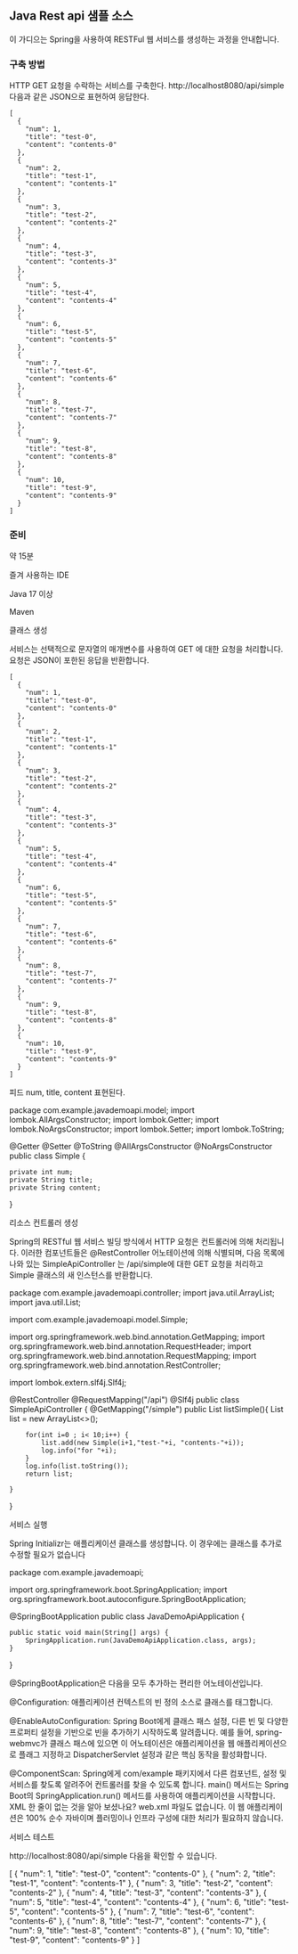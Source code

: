 ## Java Rest api 샘플 소스

이 가디으는 Spring을 사용하여 RESTFul 웹 서비스를 생성하는 과정을 안내합니다.

### 구축 방법

HTTP GET 요청을 수락하는 서비스를 구축한다. http://localhost8080/api/simple 다음과 같은 JSON으로 표현하여 응답한다.
```
[
  {
    "num": 1,
    "title": "test-0",
    "content": "contents-0"
  },
  {
    "num": 2,
    "title": "test-1",
    "content": "contents-1"
  },
  {
    "num": 3,
    "title": "test-2",
    "content": "contents-2"
  },
  {
    "num": 4,
    "title": "test-3",
    "content": "contents-3"
  },
  {
    "num": 5,
    "title": "test-4",
    "content": "contents-4"
  },
  {
    "num": 6,
    "title": "test-5",
    "content": "contents-5"
  },
  {
    "num": 7,
    "title": "test-6",
    "content": "contents-6"
  },
  {
    "num": 8,
    "title": "test-7",
    "content": "contents-7"
  },
  {
    "num": 9,
    "title": "test-8",
    "content": "contents-8"
  },
  {
    "num": 10,
    "title": "test-9",
    "content": "contents-9"
  }
]
```

### 준비

약 15분

즐겨 사용하는 IDE

Java 17 이상

Maven

클래스 생성

서비스는 선택적으로 문자열의 매개변수를 사용하여 GET 에 대한 요청을 처리합니다. 요청은 JSON이 포한된 응답을 반환합니다.
```
[
  {
    "num": 1,
    "title": "test-0",
    "content": "contents-0"
  },
  {
    "num": 2,
    "title": "test-1",
    "content": "contents-1"
  },
  {
    "num": 3,
    "title": "test-2",
    "content": "contents-2"
  },
  {
    "num": 4,
    "title": "test-3",
    "content": "contents-3"
  },
  {
    "num": 5,
    "title": "test-4",
    "content": "contents-4"
  },
  {
    "num": 6,
    "title": "test-5",
    "content": "contents-5"
  },
  {
    "num": 7,
    "title": "test-6",
    "content": "contents-6"
  },
  {
    "num": 8,
    "title": "test-7",
    "content": "contents-7"
  },
  {
    "num": 9,
    "title": "test-8",
    "content": "contents-8"
  },
  {
    "num": 10,
    "title": "test-9",
    "content": "contents-9"
  }
]
```

피드 num, title, content 표현된다.

package com.example.javademoapi.model;
import lombok.AllArgsConstructor;
import lombok.Getter;
import lombok.NoArgsConstructor;
import lombok.Setter;
import lombok.ToString;

@Getter
@Setter
@ToString
@AllArgsConstructor
@NoArgsConstructor
public class Simple {
	
	private int num;
	private String title;
	private String content;
}


리소스 컨트롤러 생성

Spring의 RESTful 웹 서비스 빌딩 방식에서 HTTP 요청은 컨트롤러에 의해 처리됩니다. 이러한 컴포넌트들은 @RestController 어노테이션에 의해 식별되며, 다음 목록에 나와 있는 SimpleApiController 는 /api/simple에 대한 GET 요청을 처리하고 Simple 클래스의 새 인스턴스를 반환합니다.

package com.example.javademoapi.controller;
import java.util.ArrayList;
import java.util.List;

import com.example.javademoapi.model.Simple;

import org.springframework.web.bind.annotation.GetMapping;
import org.springframework.web.bind.annotation.RequestHeader;
import org.springframework.web.bind.annotation.RequestMapping;
import org.springframework.web.bind.annotation.RestController;

import lombok.extern.slf4j.Slf4j;

@RestController
@RequestMapping("/api")
@Slf4j
public class SimpleApiController {
    @GetMapping("/simple")
    public List<Simple> listSimple(){
        List<Simple> list = new ArrayList<>();

        for(int i=0 ; i< 10;i++) {
            list.add(new Simple(i+1,"test-"+i, "contents-"+i));
            log.info("for "+i);
        }
        log.info(list.toString());
        return list;

    }

}



서비스 실행

Spring Initializr는 애플리케이션 클래스를 생성합니다. 이 경우에는 클래스를 추가로 수정할 필요가 없습니다

package com.example.javademoapi;

import org.springframework.boot.SpringApplication;
import org.springframework.boot.autoconfigure.SpringBootApplication;

@SpringBootApplication
public class JavaDemoApiApplication {

    public static void main(String[] args) {
        SpringApplication.run(JavaDemoApiApplication.class, args);
    }

}



@SpringBootApplication은 다음을 모두 추가하는 편리한 어노테이션입니다.

@Configuration: 애플리케이션 컨텍스트의 빈 정의 소스로 클래스를 태그합니다.

@EnableAutoConfiguration: Spring Boot에게 클래스 패스 설정, 다른 빈 및 다양한 프로퍼티 설정을 기반으로 빈을 추가하기 시작하도록 알려줍니다. 예를 들어, spring-webmvc가 클래스 패스에 있으면 이 어노테이션은 애플리케이션을 웹 애플리케이션으로 플래그 지정하고 DispatcherServlet 설정과 같은 핵심 동작을 활성화합니다.

@ComponentScan: Spring에게 com/example 패키지에서 다른 컴포넌트, 설정 및 서비스를 찾도록 알려주어 컨트롤러를 찾을 수 있도록 합니다. main() 메서드는 Spring Boot의 SpringApplication.run() 메서드를 사용하여 애플리케이션을 시작합니다. XML 한 줄이 없는 것을 알아 보셨나요? web.xml 파일도 없습니다. 이 웹 애플리케이션은 100% 순수 자바이며 플러밍이나 인프라 구성에 대한 처리가 필요하지 않습니다.

서비스 테스트

http://localhost:8080/api/simple 다음을 확인할 수 있습니다.

[
  {
    "num": 1,
    "title": "test-0",
    "content": "contents-0"
  },
  {
    "num": 2,
    "title": "test-1",
    "content": "contents-1"
  },
  {
    "num": 3,
    "title": "test-2",
    "content": "contents-2"
  },
  {
    "num": 4,
    "title": "test-3",
    "content": "contents-3"
  },
  {
    "num": 5,
    "title": "test-4",
    "content": "contents-4"
  },
  {
    "num": 6,
    "title": "test-5",
    "content": "contents-5"
  },
  {
    "num": 7,
    "title": "test-6",
    "content": "contents-6"
  },
  {
    "num": 8,
    "title": "test-7",
    "content": "contents-7"
  },
  {
    "num": 9,
    "title": "test-8",
    "content": "contents-8"
  },
  {
    "num": 10,
    "title": "test-9",
    "content": "contents-9"
  }
]
